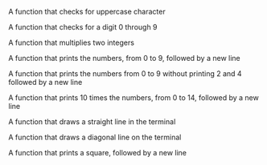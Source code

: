 A function that checks for uppercase character

A function that checks for a digit 0 through 9

A function that multiplies two integers

A function that prints the numbers, from 0 to 9, followed by a new line

A function that prints the numbers from 0 to 9 without printing 2 and 4 followed by a new line

A function that prints 10 times the numbers, from 0 to 14, followed by a new line

A function that draws a straight line in the terminal

A function that draws a diagonal line on the terminal

A function that prints a square, followed by a new line
